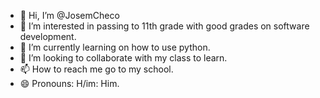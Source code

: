 - 👋 Hi, I’m @JosemCheco
- 👀 I’m interested in passing to 11th grade with good grades on software development.
- 🌱 I’m currently learning on how to use python.
- 💞️ I’m looking to collaborate with my class to learn.
- 📫 How to reach me go to my school.
- 😄 Pronouns: H/im: Him.

<!---
JosemCheco/JosemCheco is a ✨ special ✨ repository because its `README.md` (this file) appears on your GitHub profile.
You can click the Preview link to take a look at your changes.
--->
